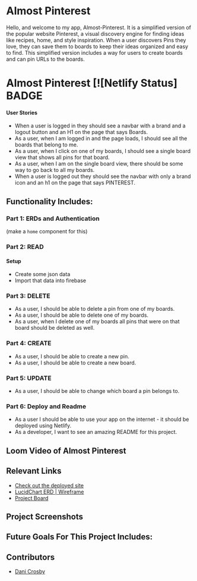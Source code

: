 # Almost Pinterest

Hello, and welcome to my app, Almost-Pinterest. It is a simplified version of the popular website Pinterest, a visual discovery engine for finding ideas like recipes, home, and style inspiration. When a user discovers Pins they love, they can save them to boards to keep their ideas organized and easy to find. This simplified version includes a way for users to create boards and can pin URLs to the boards.
# Almost Pinterest [![Netlify Status] BADGE
#### User Stories
* When a user is logged in they should see a navbar with a brand and a logout button and an H1 on the page that says Boards.
* As a user, when I am logged in and the page loads, I should see all the boards that belong to me.
* As a user, when I click on one of my boards, I should see a single board view that shows all pins for that board.
* As a user, when I am on the single board view, there should be some way to go back to all my boards.
* When a user is logged out they should see the navbar with only a brand icon and an h1 on the page that says PINTEREST.

## Functionality Includes: 

### Part 1: ERDs and Authentication
 (make a `home` component for this)


### Part 2: READ
#### Setup
* Create some json data
* Import that data into firebase
### Part 3: DELETE
* As a user, I should be able to delete a pin from one of my boards.
* As a user, I should be able to delete one of my boards.
* As a user, when I delete one of my boards all pins that were on that board should be deleted as well.

### Part 4: CREATE
* As a user, I should be able to create a new pin.
* As a user, I should be able to create a new board.

### Part 5: UPDATE
* As a user, I should be able to change which board a pin belongs to.

### Part 6: Deploy and Readme
* As a user I should be able to use your app on the internet - it should be deployed using Netlify.
* As a developer, I want to see an amazing README for this project.

## Loom Video of Almost Pinterest


## Relevant Links
- [Check out the deployed site](NETLIFY)
- [LucidChart ERD | Wireframe](https://lucid.app/lucidchart/df341155-9f7f-47a6-88a4-15a8ec907d35/edit?page=0_0#)
- [Project Board](https://lucid.app/lucidchart/df341155-9f7f-47a6-88a4-15a8ec907d35/edit?page=0_0#)


## Project Screenshots


## Future Goals For This Project Includes: 


## Contributors
- [Dani Crosby](https://github.com/danicrosby)
